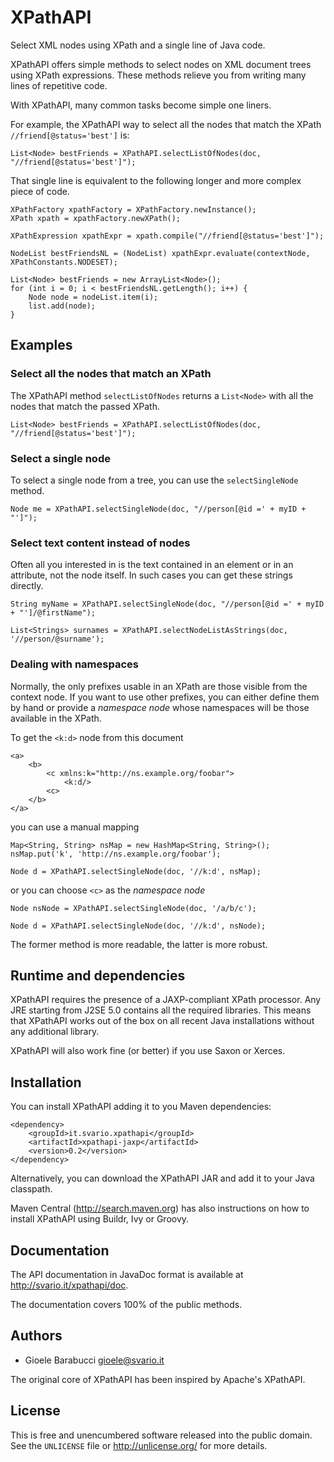 XPathAPI
========

Select XML nodes using XPath and a single line of Java code.

XPathAPI offers simple methods to select nodes on XML document trees
using XPath expressions. These methods relieve you from writing many
lines of repetitive code.

With XPathAPI, many common tasks become simple one liners.

For example, the XPathAPI way to select all the nodes that match the
XPath `//friend[@status='best']` is:

	List<Node> bestFriends = XPathAPI.selectListOfNodes(doc, "//friend[@status='best']");

That single line is equivalent to the following longer and more complex
piece of code.

	XPathFactory xpathFactory = XPathFactory.newInstance();
	XPath xpath = xpathFactory.newXPath();

	XPathExpression xpathExpr = xpath.compile("//friend[@status='best']");

	NodeList bestFriendsNL = (NodeList) xpathExpr.evaluate(contextNode, XPathConstants.NODESET);

	List<Node> bestFriends = new ArrayList<Node>();
	for (int i = 0; i < bestFriendsNL.getLength(); i++) {
		Node node = nodeList.item(i);
		list.add(node);
	}


Examples
--------

### Select all the nodes that match an XPath

The XPathAPI method `selectListOfNodes` returns a `List<Node>` with all
the nodes that match the passed XPath.

	List<Node> bestFriends = XPathAPI.selectListOfNodes(doc, "//friend[@status='best']");

### Select a single node

To select a single node from a tree, you can use the `selectSingleNode`
method.

	Node me = XPathAPI.selectSingleNode(doc, "//person[@id =' + myID + "']");

### Select text content instead of nodes

Often all you interested in is the text contained in an element or in
an attribute, not the node itself. In such cases you can get these
strings directly.

	String myName = XPathAPI.selectSingleNode(doc, "//person[@id =' + myID + "']/@firstName");

	List<Strings> surnames = XPathAPI.selectNodeListAsStrings(doc, '//person/@surname');

### Dealing with namespaces

Normally, the only prefixes usable in an XPath are those visible from
the context node. If you want to use other prefixes, you can either
define them by hand or provide a _namespace node_ whose namespaces will
be those available in the XPath.

To get the `<k:d>` node from this document

	<a>
		<b>
			<c xmlns:k="http://ns.example.org/foobar">
				<k:d/>
			<c>
		</b>
	</a>

you can use a manual mapping

	Map<String, String> nsMap = new HashMap<String, String>();
	nsMap.put('k', 'http://ns.example.org/foobar');

	Node d = XPathAPI.selectSingleNode(doc, '//k:d', nsMap);

or you can choose `<c>` as the _namespace node_

	Node nsNode = XPathAPI.selectSingleNode(doc, '/a/b/c');

	Node d = XPathAPI.selectSingleNode(doc, '//k:d', nsNode);

The former method is more readable, the latter is more robust.


Runtime and dependencies
------------------------

XPathAPI requires the presence of a JAXP-compliant XPath processor. Any
JRE starting from J2SE 5.0 contains all the required libraries. This
means that XPathAPI works out of the box on all recent Java
installations without any additional library.

XPathAPI will also work fine (or better) if you use Saxon or Xerces.


Installation
------------

You can install XPathAPI adding it to you Maven dependencies:

	<dependency>
		<groupId>it.svario.xpathapi</groupId>
		<artifactId>xpathapi-jaxp</artifactId>
		<version>0.2</version>
	</dependency>

Alternatively, you can download the XPathAPI JAR and add it to your
Java classpath.

Maven Central (<http://search.maven.org>) has also instructions on how
to install XPathAPI using Buildr, Ivy or Groovy.


Documentation
-------------

The API documentation in JavaDoc format is available at
<http://svario.it/xpathapi/doc>.

The documentation covers 100% of the public methods.


Authors
-------

* Gioele Barabucci <gioele@svario.it>

The original core of XPathAPI has been inspired by Apache's XPathAPI.

License
-------

This is free and unencumbered software released into the public domain.
See the `UNLICENSE` file or <http://unlicense.org/> for more details.
